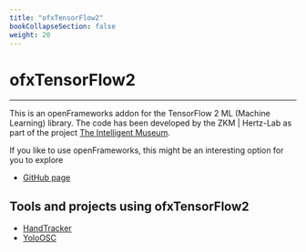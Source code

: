 ```yaml
---
title: "ofxTensorFlow2"
bookCollapseSection: false
weight: 20
---   
```


# ofxTensorFlow2

---

This is an openFrameworks addon for the TensorFlow 2 ML (Machine Learning) library. The code has been developed by the ZKM | Hertz-Lab as part of the project [The Intelligent Museum](https://github.com/zkmkarlsruhe/ofxTensorFlow2#the-intelligent-museum).

If you like to use openFrameworks, this might be an interesting option for you to explore

- [GitHub page](https://github.com/zkmkarlsruhe/ofxTensorFlow2)

## Tools and projects using ofxTensorFlow2

- [HandTracker](https://github.com/zkmkarlsruhe/HandTracker)
- [YoloOSC](https://github.com/zkmkarlsruhe/YoloOSC)